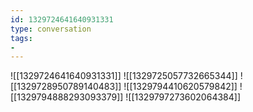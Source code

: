 ```yaml
---
id: 1329724641640931331
type: conversation
tags:
- 
---
```

![[1329724641640931331]]
![[1329725057732665344]]
![[1329728950789140483]]
![[1329794410620579842]]
![[1329794888293093379]]
![[1329797273602064384]]

